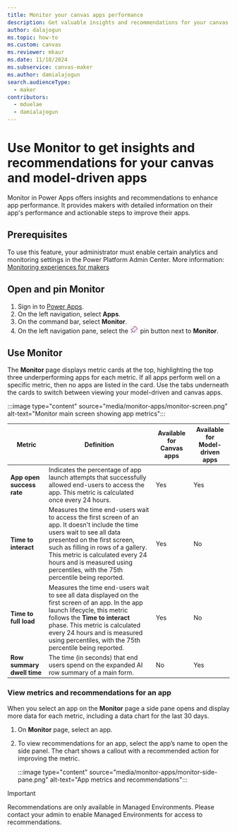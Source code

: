 ```yaml
---
title: Monitor your canvas apps performance
description: Get valuable insights and recommendations for your canvas and model-driven apps using Monitor.
author: dalajogun
ms.topic: how-to
ms.custom: canvas
ms.reviewer: mkaur
ms.date: 11/18/2024
ms.subservice: canvas-maker
ms.author: damialajogun
search.audienceType: 
  - maker
contributors:
  - mduelae
  - damialajogun
---
```

#  Use Monitor to get insights and recommendations for your canvas and model-driven apps

Monitor in Power Apps offers insights and recommendations to enhance app performance. It provides makers with detailed information on their app's performance and actionable steps to improve their apps.


## Prerequisites

To use this feature, your administrator must enable certain analytics and monitoring settings in the Power Platform Admin Center. More information: [Monitoring experiences for makers](/power-platform/admin/monitoring/monitoring-overview#monitoring-experiences-for-makers)

## Open and pin Monitor

1. Sign in to [Power Apps](https://make.powerapps.com).
1. On the left navigation, select **Apps**.
1. On the command bar, select **Monitor**.
1. On the left navigation pane, select the ![Pin button.](media/intro-maker-portal/pin-button.png) pin button next to **Monitor**.


## Use Monitor 

The **Monitor** page displays metric cards at the top, highlighting the top three underperforming apps for each metric. If all apps perform well on a specific metric, then no apps are listed in the card. Use the tabs underneath the cards to switch between viewing your model-driven and canvas apps. 

:::image type="content" source="media/monitor-apps/monitor-screen.png" alt-text="Monitor main screen showing app metrics":::

| Metric | Definition | Available for Canvas apps | Available for Model-driven apps |
| ------------- | ------------- |------------- | ------------- |
| **App open success rate**  | Indicates the percentage of app launch attempts that successfully allowed end-users to access the app. This metric is calculated once every 24 hours.| Yes | Yes |
| **Time to interact**  | Measures the time end-users wait to access the first screen of an app. It doesn't include the time users wait to see all data presented on the first screen, such as filling in rows of a gallery. This metric is calculated every 24 hours and is measured using percentiles, with the 75th percentile being reported. | Yes | No |
| **Time to full load**  | Measures the time end-users wait to see all data displayed on the first screen of an app. In the app launch lifecycle, this metric follows the **Time to interact** phase. This metric is calculated every 24 hours and is measured using percentiles, with the 75th percentile being reported.| Yes | No |
| **Row summary dwell time** | The time (in seconds) that end users spend on the expanded AI row summary of a main form. | No | Yes |


### View metrics and recommendations for an app

  When you select an app on the  **Monitor** page a side pane opens and display more data for each metric, including a data chart for the last 30 days.

1. On **Monitor** page, select an app.

1. To view recommendations for an app, select the app’s name to open the side panel. The chart shows a callout with a recommended action for improving the metric.

    :::image type="content" source="media/monitor-apps/monitor-side-pane.png" alt-text="App metrics and recommendations":::

  > [!IMPORTANT]
  > Recommendations are only available in Managed Environments. Please contact your admin to enable Managed Environments for access to recommendations.
